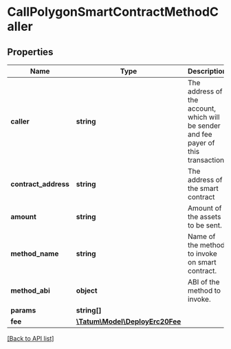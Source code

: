 # CallPolygonSmartContractMethodCaller

## Properties

Name | Type | Description | Notes
------------ | ------------- | ------------- | -------------
**caller** | **string** | The address of the account, which will be sender and fee payer of this transaction |
**contract_address** | **string** | The address of the smart contract |
**amount** | **string** | Amount of the assets to be sent. | [optional]
**method_name** | **string** | Name of the method to invoke on smart contract. |
**method_abi** | **object** | ABI of the method to invoke. |
**params** | **string[]** |  |
**fee** | [**\Tatum\Model\DeployErc20Fee**](DeployErc20Fee.md) |  | [optional]

[[Back to API list]](../../README.md#api-endpoints)
